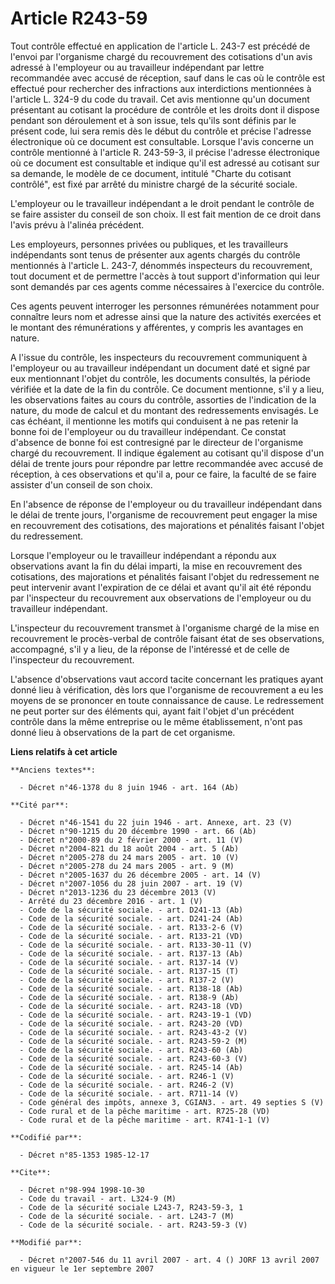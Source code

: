 # Article R243-59

Tout contrôle effectué en application de l'article L. 243-7 est précédé de l'envoi par l'organisme chargé du recouvrement des
cotisations d'un avis adressé à l'employeur ou au travailleur indépendant par lettre recommandée avec accusé de réception,
sauf dans le cas où le contrôle est effectué pour rechercher des infractions aux interdictions mentionnées à l'article L.
324-9 du code du travail. Cet avis mentionne qu'un document présentant au cotisant la procédure de contrôle et les droits
dont il dispose pendant son déroulement et à son issue, tels qu'ils sont définis par le présent code, lui sera remis dès le
début du contrôle et précise l'adresse électronique où ce document est consultable. Lorsque l'avis concerne un contrôle
mentionné à l'article R. 243-59-3, il précise l'adresse électronique où ce document est consultable et indique qu'il est
adressé au cotisant sur sa demande, le modèle de ce document, intitulé "Charte du cotisant contrôlé", est fixé par arrêté du
ministre chargé de la sécurité sociale.

L'employeur ou le travailleur indépendant a le droit pendant le contrôle de se faire assister du conseil de son choix. Il est
fait mention de ce droit dans l'avis prévu à l'alinéa précédent.

Les employeurs, personnes privées ou publiques, et les travailleurs indépendants sont tenus de présenter aux agents chargés
du contrôle mentionnés à l'article L. 243-7, dénommés inspecteurs du recouvrement, tout document et de permettre l'accès à
tout support d'information qui leur sont demandés par ces agents comme nécessaires à l'exercice du contrôle.

Ces agents peuvent interroger les personnes rémunérées notamment pour connaître leurs nom et adresse ainsi que la nature des
activités exercées et le montant des rémunérations y afférentes, y compris les avantages en nature.

A l'issue du contrôle, les inspecteurs du recouvrement communiquent à l'employeur ou au travailleur indépendant un document
daté et signé par eux mentionnant l'objet du contrôle, les documents consultés, la période vérifiée et la date de la fin du
contrôle. Ce document mentionne, s'il y a lieu, les observations faites au cours du contrôle, assorties de l'indication de la
nature, du mode de calcul et du montant des redressements envisagés. Le cas échéant, il mentionne les motifs qui conduisent à
ne pas retenir la bonne foi de l'employeur ou du travailleur indépendant. Ce constat d'absence de bonne foi est contresigné
par le directeur de l'organisme chargé du recouvrement. Il indique également au cotisant qu'il dispose d'un délai de trente
jours pour répondre par lettre recommandée avec accusé de réception, à ces observations et qu'il a, pour ce faire, la faculté
de se faire assister d'un conseil de son choix.

En l'absence de réponse de l'employeur ou du travailleur indépendant dans le délai de trente jours, l'organisme de
recouvrement peut engager la mise en recouvrement des cotisations, des majorations et pénalités faisant l'objet du
redressement.

Lorsque l'employeur ou le travailleur indépendant a répondu aux observations avant la fin du délai imparti, la mise en
recouvrement des cotisations, des majorations et pénalités faisant l'objet du redressement ne peut intervenir avant
l'expiration de ce délai et avant qu'il ait été répondu par l'inspecteur du recouvrement aux observations de l'employeur ou
du travailleur indépendant.

L'inspecteur du recouvrement transmet à l'organisme chargé de la mise en recouvrement le procès-verbal de contrôle faisant
état de ses observations, accompagné, s'il y a lieu, de la réponse de l'intéressé et de celle de l'inspecteur du
recouvrement.

L'absence d'observations vaut accord tacite concernant les pratiques ayant donné lieu à vérification, dès lors que
l'organisme de recouvrement a eu les moyens de se prononcer en toute connaissance de cause. Le redressement ne peut porter
sur des éléments qui, ayant fait l'objet d'un précédent contrôle dans la même entreprise ou le même établissement, n'ont pas
donné lieu à observations de la part de cet organisme.

**Liens relatifs à cet article**

	**Anciens textes**:

	  - Décret n°46-1378 du 8 juin 1946 - art. 164 (Ab)

	**Cité par**:

	  - Décret n°46-1541 du 22 juin 1946 - art. Annexe, art. 23 (V)
	  - Décret n°90-1215 du 20 décembre 1990 - art. 66 (Ab)
	  - Décret n°2000-89 du 2 février 2000 - art. 11 (V)
	  - Décret n°2004-821 du 18 août 2004 - art. 5 (Ab)
	  - Décret n°2005-278 du 24 mars 2005 - art. 10 (V)
	  - Décret n°2005-278 du 24 mars 2005 - art. 9 (M)
	  - Décret n°2005-1637 du 26 décembre 2005 - art. 14 (V)
	  - Décret n°2007-1056 du 28 juin 2007 - art. 19 (V)
	  - Décret n°2013-1236 du 23 décembre 2013 (V)
	  - Arrêté du 23 décembre 2016 - art. 1 (V)
	  - Code de la sécurité sociale. - art. D241-13 (Ab)
	  - Code de la sécurité sociale. - art. D241-24 (Ab)
	  - Code de la sécurité sociale. - art. R133-2-6 (V)
	  - Code de la sécurité sociale. - art. R133-21 (VD)
	  - Code de la sécurité sociale. - art. R133-30-11 (V)
	  - Code de la sécurité sociale. - art. R137-13 (Ab)
	  - Code de la sécurité sociale. - art. R137-14 (V)
	  - Code de la sécurité sociale. - art. R137-15 (T)
	  - Code de la sécurité sociale. - art. R137-2 (V)
	  - Code de la sécurité sociale. - art. R138-18 (Ab)
	  - Code de la sécurité sociale. - art. R138-9 (Ab)
	  - Code de la sécurité sociale. - art. R243-18 (VD)
	  - Code de la sécurité sociale. - art. R243-19-1 (VD)
	  - Code de la sécurité sociale. - art. R243-20 (VD)
	  - Code de la sécurité sociale. - art. R243-43-2 (V)
	  - Code de la sécurité sociale. - art. R243-59-2 (M)
	  - Code de la sécurité sociale. - art. R243-60 (Ab)
	  - Code de la sécurité sociale. - art. R243-60-3 (V)
	  - Code de la sécurité sociale. - art. R245-14 (Ab)
	  - Code de la sécurité sociale. - art. R246-1 (V)
	  - Code de la sécurité sociale. - art. R246-2 (V)
	  - Code de la sécurité sociale. - art. R711-14 (V)
	  - Code général des impôts, annexe 3, CGIAN3. - art. 49 septies S (V)
	  - Code rural et de la pêche maritime - art. R725-28 (VD)
	  - Code rural et de la pêche maritime - art. R741-1-1 (V)

	**Codifié par**:

	  - Décret n°85-1353 1985-12-17

	**Cite**:

	  - Décret n°98-994 1998-10-30
	  - Code du travail - art. L324-9 (M)
	  - Code de la sécurité sociale L243-7, R243-59-3, 1
	  - Code de la sécurité sociale. - art. L243-7 (M)
	  - Code de la sécurité sociale. - art. R243-59-3 (V)

	**Modifié par**:

	  - Décret n°2007-546 du 11 avril 2007 - art. 4 () JORF 13 avril 2007 en vigueur le 1er septembre 2007

